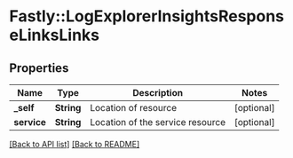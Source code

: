 # Fastly::LogExplorerInsightsResponseLinksLinks

## Properties

| Name | Type | Description | Notes |
| ---- | ---- | ----------- | ----- |
| **_self** | **String** | Location of resource | [optional] |
| **service** | **String** | Location of the service resource | [optional] |

[[Back to API list]](../../README.md#endpoints) [[Back to README]](../../README.md)


